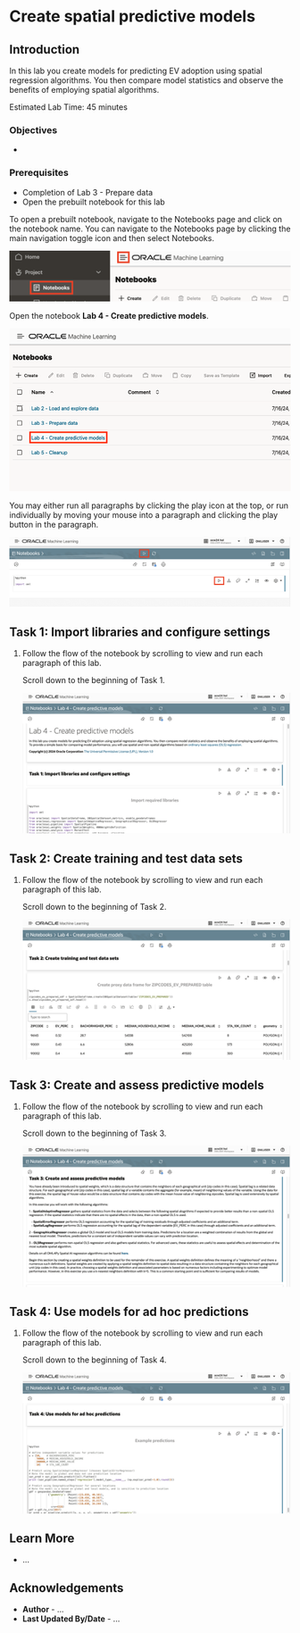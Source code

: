 # Create spatial predictive models

## Introduction

In this lab you create models for predicting EV adoption using spatial regression algorithms.  You then compare model statistics and observe the benefits of employing spatial algorithms.

Estimated Lab Time: 45 minutes

### Objectives

* 

### Prerequisites

* Completion of Lab 3 - Prepare data
* Open the prebuilt notebook for this lab

To open a prebuilt notebook, navigate to the Notebooks page and click on the notebook name. You can navigate to the Notebooks page by clicking the main navigation toggle icon and then select Notebooks.

   ![Navigate to Notebooks page](images/notebooks-nav.png)

Open the notebook **Lab 4 - Create predictive models**.

   ![Navigate to Notebooks page](images/lab-4-notebook.png)

You may either run all paragraphs by clicking the play icon at the top, or run individually by moving your mouse into a paragraph and clicking the play button in the paragraph.

   ![Run options](images/run-options.png)   

## Task 1: Import libraries and configure settings

1. Follow the flow of the notebook by scrolling to view and run each paragraph of this lab.

   Scroll down to the beginning of Task 1.

   ![Lab 2 Task 1](images/lab4-task1.png)  

## Task 2: Create training and test data sets

1. Follow the flow of the notebook by scrolling to view and run each paragraph of this lab.

   Scroll down to the beginning of Task 2.

   ![Lab 2 Task 1](images/lab4-task2.png)  

## Task 3: Create and assess predictive models

1. Follow the flow of the notebook by scrolling to view and run each paragraph of this lab.

   Scroll down to the beginning of Task 3.

   ![Lab 2 Task 1](images/lab4-task3.png)  

## Task 4: Use models for ad hoc predictions

1. Follow the flow of the notebook by scrolling to view and run each paragraph of this lab.

   Scroll down to the beginning of Task 4.

   ![Lab 2 Task 1](images/lab4-task4.png)  

## Learn More

* ...

## Acknowledgements

* **Author** - ...
* **Last Updated By/Date**  - ...
